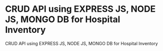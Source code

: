 # CRUD API using EXPRESS JS, NODE JS, MONGO DB for Hospital Inventory
 CRUD API using EXPRESS JS, NODE JS, MONGO DB for Hospital Inventory
